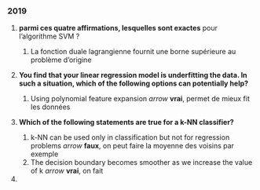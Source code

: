 ### 2019

1. **parmi ces quatre affirmations, lesquelles sont exactes** pour l’algorithme SVM ?
	1. La fonction duale lagrangienne fournit une borne supérieure au problème d’origine

2. **You find that your linear regression model is underfitting the data. In such a situation, which of the following options can potentially help?**
	1. Using polynomial feature expansion $arrow$ **vrai**, permet de mieux fit les données

3. **Which of the following statements are true for a k-NN classifier?**
	1. k-NN can be used only in classification but not for regression problems $arrow$ **faux**, on peut faire la moyenne des voisins par exemple
	2. The decision boundary becomes smoother as we increase the value of k $arrow$ **vrai**, on fait 

4. 